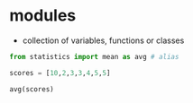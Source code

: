 # modules

- collection of variables, functions or classes

```python
from statistics import mean as avg # alias

scores = [10,2,3,3,4,5,5]

avg(scores)
```
